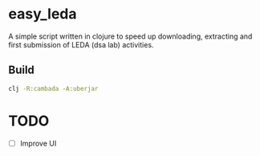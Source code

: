 # easy_leda

A simple script written in clojure to speed up downloading, extracting
and first submission of LEDA (dsa lab) activities.

## Build

```sh
clj -R:cambada -A:uberjar
```

# TODO
- [ ] Improve UI

